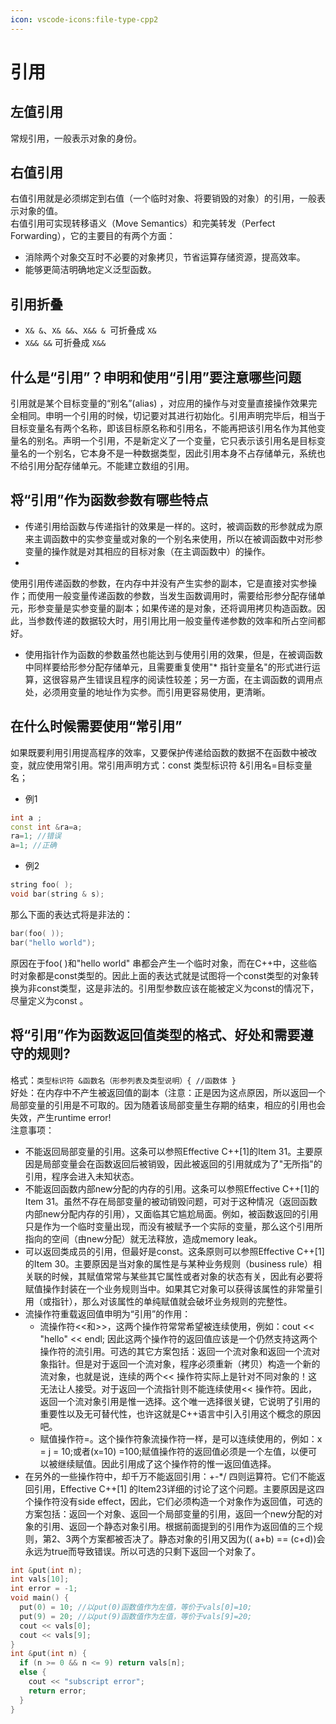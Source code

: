```yaml
---
icon: vscode-icons:file-type-cpp2
---
```


# 引用

## 左值引用

常规引用，一般表示对象的身份。

## 右值引用

右值引用就是必须绑定到右值（一个临时对象、将要销毁的对象）的引用，一般表示对象的值。  
右值引用可实现转移语义（Move Semantics）和完美转发（Perfect Forwarding），它的主要目的有两个方面：
* 消除两个对象交互时不必要的对象拷贝，节省运算存储资源，提高效率。
* 能够更简洁明确地定义泛型函数。

## 引用折叠

* `X& &`、`X& &&`、`X&& & `可折叠成 `X&`
* `X&& &&` 可折叠成 `X&&`

## 什么是“引用”？申明和使用“引用”要注意哪些问题

引用就是某个目标变量的“别名”(alias)
，对应用的操作与对变量直接操作效果完全相同。申明一个引用的时候，切记要对其进行初始化。引用声明完毕后，相当于目标变量名有两个名称，即该目标原名称和引用名，不能再把该引用名作为其他变量名的别名。声明一个引用，不是新定义了一个变量，它只表示该引用名是目标变量名的一个别名，它本身不是一种数据类型，因此引用本身不占存储单元，系统也不给引用分配存储单元。不能建立数组的引用。

## 将“引用”作为函数参数有哪些特点

* 传递引用给函数与传递指针的效果是一样的。这时，被调函数的形参就成为原来主调函数中的实参变量或对象的一个别名来使用，所以在被调函数中对形参变量的操作就是对其相应的目标对象（在主调函数中）的操作。
*
使用引用传递函数的参数，在内存中并没有产生实参的副本，它是直接对实参操作；而使用一般变量传递函数的参数，当发生函数调用时，需要给形参分配存储单元，形参变量是实参变量的副本；如果传递的是对象，还将调用拷贝构造函数。因此，当参数传递的数据较大时，用引用比用一般变量传递参数的效率和所占空间都好。
* 使用指针作为函数的参数虽然也能达到与使用引用的效果，但是，在被调函数中同样要给形参分配存储单元，且需要重复使用"*
  指针变量名"的形式进行运算，这很容易产生错误且程序的阅读性较差；另一方面，在主调函数的调用点处，必须用变量的地址作为实参。而引用更容易使用，更清晰。

## 在什么时候需要使用“常引用”

如果既要利用引用提高程序的效率，又要保护传递给函数的数据不在函数中被改变，就应使用常引用。常引用声明方式：const 类型标识符
&引用名=目标变量名；
* 例1
```cpp
int a ;
const int &ra=a;
ra=1; //错误
a=1; //正确
```
* 例2
```cpp
string foo( );
void bar(string & s);
```
那么下面的表达式将是非法的：
```cpp
bar(foo( ));
bar("hello world");
```
原因在于foo( )和"hello world"
串都会产生一个临时对象，而在C++中，这些临时对象都是const类型的。因此上面的表达式就是试图将一个const类型的对象转换为非const类型，这是非法的。引用型参数应该在能被定义为const的情况下，尽量定义为const
。

## 将“引用”作为函数返回值类型的格式、好处和需要遵守的规则?

格式：`类型标识符 &函数名（形参列表及类型说明）{ //函数体 }`  
好处：在内存中不产生被返回值的副本（注意：正是因为这点原因，所以返回一个局部变量的引用是不可取的。因为随着该局部变量生存期的结束，相应的引用也会失效，产生runtime
error!  
注意事项：

* 不能返回局部变量的引用。这条可以参照Effective C++[1]的Item
  31。主要原因是局部变量会在函数返回后被销毁，因此被返回的引用就成为了"无所指"的引用，程序会进入未知状态。
* 不能返回函数内部new分配的内存的引用。这条可以参照Effective C++[1]的Item
  31。虽然不存在局部变量的被动销毁问题，可对于这种情况（返回函数内部new分配内存的引用），又面临其它尴尬局面。例如，被函数返回的引用只是作为一个临时变量出现，而没有被赋予一个实际的变量，那么这个引用所指向的空间（由new分配）就无法释放，造成memory
  leak。
* 可以返回类成员的引用，但最好是const。这条原则可以参照Effective C++[1]的Item 30。主要原因是当对象的属性是与某种业务规则（business
  rule）相关联的时候，其赋值常常与某些其它属性或者对象的状态有关，因此有必要将赋值操作封装在一个业务规则当中。如果其它对象可以获得该属性的非常量引用（或指针），那么对该属性的单纯赋值就会破坏业务规则的完整性。
* 流操作符重载返回值申明为“引用”的作用：
    * 流操作符<<和>>，这两个操作符常常希望被连续使用，例如：cout << "hello" << endl;
      因此这两个操作符的返回值应该是一个仍然支持这两个操作符的流引用。可选的其它方案包括：返回一个流对象和返回一个流对象指针。但是对于返回一个流对象，程序必须重新（拷贝）构造一个新的流对象，也就是说，连续的两个<<
      操作符实际上是针对不同对象的！这无法让人接受。对于返回一个流指针则不能连续使用<<
      操作符。因此，返回一个流对象引用是惟一选择。这个唯一选择很关键，它说明了引用的重要性以及无可替代性，也许这就是C++语言中引入引用这个概念的原因吧。
    * 赋值操作符=。这个操作符象流操作符一样，是可以连续使用的，例如：x = j = 10;或者(x=10)
      =100;赋值操作符的返回值必须是一个左值，以便可以被继续赋值。因此引用成了这个操作符的惟一返回值选择。
* 在另外的一些操作符中，却千万不能返回引用：+-*/ 四则运算符。它们不能返回引用，Effective C++[1]
  的Item23详细的讨论了这个问题。主要原因是这四个操作符没有side
  effect，因此，它们必须构造一个对象作为返回值，可选的方案包括：返回一个对象、返回一个局部变量的引用，返回一个new分配的对象的引用、返回一个静态对象引用。根据前面提到的引用作为返回值的三个规则，第2、3两个方案都被否决了。静态对象的引用又因为((
  a+b) == (c+d))会永远为true而导致错误。所以可选的只剩下返回一个对象了。

```cpp
int &put(int n);
int vals[10];
int error = -1;
void main() {
  put(0) = 10; //以put(0)函数值作为左值，等价于vals[0]=10;
  put(9) = 20; //以put(9)函数值作为左值，等价于vals[9]=20;
  cout << vals[0];
  cout << vals[9];
}
int &put(int n) {
  if (n >= 0 && n <= 9) return vals[n];
  else {
    cout << "subscript error";
    return error;
  }
}
```
